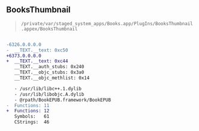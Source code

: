 ## BooksThumbnail

> `/private/var/staged_system_apps/Books.app/PlugIns/BooksThumbnail.appex/BooksThumbnail`

```diff

-6326.0.0.0.0
-  __TEXT.__text: 0xc50
+6373.0.0.0.0
+  __TEXT.__text: 0xc44
   __TEXT.__auth_stubs: 0x240
   __TEXT.__objc_stubs: 0x3a0
   __TEXT.__objc_methlist: 0x14

   - /usr/lib/libc++.1.dylib
   - /usr/lib/libobjc.A.dylib
   - @rpath/BookEPUB.framework/BookEPUB
-  Functions: 11
+  Functions: 12
   Symbols:   61
   CStrings:  46
 

```

